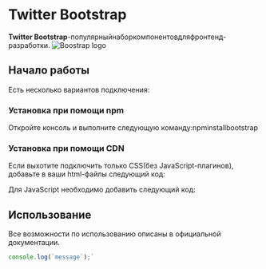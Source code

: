 # Twitter Bootstrap

**Twitter Bootstrap**-популярныйнаборкомпонентовдляфронтенд-разработки.
![Boostrap logo](https://i.igmur.com/qhtywl2.png)


## Начало работы
Есть несколько вариантов подключения:

### Установка при помощи npm
Откройте консоль и выполните следующую команду:npminstallbootstrap

### Установка при помощи CDN
Если выхотите подключить только CSS(без JavaScript-плагинов),
добавьте в ваши html-файлы следующий код:

Для JavaScript необходимо добавить следующий код:

## Использование
Все возможности по использованию описаны в официальной документации.
```javascript
console.log(`message`);`
```
